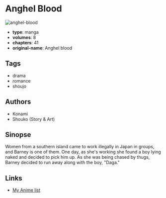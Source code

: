 # Anghel Blood

![anghel-blood](https://cdn.myanimelist.net/images/manga/1/181480.jpg)

-   **type**: manga
-   **volumes**: 8
-   **chapters**: 41
-   **original-name**: Anghel blood

## Tags

-   drama
-   romance
-   shoujo

## Authors

-   Konami
-   Shouko (Story & Art)

## Sinopse

Women from a southern island came to work illegally in Japan in groups, and Barney is one of them. One day, as she's working she found a boy lying naked and decided to pick him up. As she was being chased by thugs, Barney decided to run away along with the boy, "Daga."

## Links

-   [My Anime list](https://myanimelist.net/manga/100211/Anghel_Blood)
